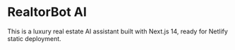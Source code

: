 # RealtorBot AI

This is a luxury real estate AI assistant built with Next.js 14, ready for Netlify static deployment.
